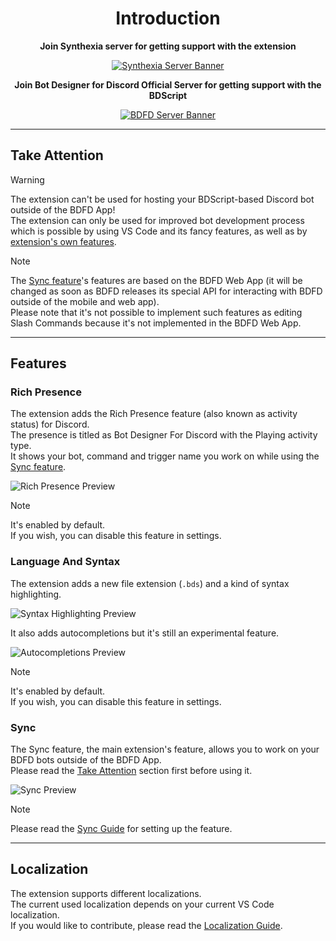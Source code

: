<div align="center">

# Introduction

**Join Synthexia server for getting support with the extension**

[![Synthexia Server Banner](https://discord.com/api/guilds/1044327411115884676/embed.png?style=banner2)](https://discord.gg/wKADUUfcpj)

**Join Bot Designer for Discord Official Server for getting support with the BDScript**

[![BDFD Server Banner](https://discord.com/api/guilds/566363823137882154/embed.png?style=banner2)](https://discord.gg/JcENFCf)

</div>

---

## Take Attention

> [!WARNING]
> The extension can't be used for hosting your BDScript-based Discord bot outside of the BDFD App!\
> The extension can only be used for improved bot development process which is possible by using VS Code and its fancy features, as well as by [extension's own features](#features).

> [!NOTE]
> The [Sync feature](#sync)'s features are based on the BDFD Web App (it will be changed as soon as BDFD releases its special API for interacting with BDFD outside of the mobile and web app).\
Please note that it's not possible to implement such features as editing Slash Commands because it's not implemented in the BDFD Web App.

---

## Features

### Rich Presence

The extension adds the Rich Presence feature (also known as activity status) for Discord.\
The presence is titled as Bot Designer For Discord with the Playing activity type.\
It shows your bot, command and trigger name you work on while using the [Sync feature](#sync).

![Rich Presence Preview](https://github.com/Synthexia/bdfd-extension/assets/70456337/df65afcd-91b9-4570-ba0f-4de30f9236a9)

> [!NOTE]
> It's enabled by default.\
> If you wish, you can disable this feature in settings.

### Language And Syntax

The extension adds a new file extension (`.bds`) and a kind of syntax highlighting.

![Syntax Highlighting Preview](https://github.com/Synthexia/bdfd-extension/assets/70456337/fbef5a70-1c8f-467c-8396-79249268f24b)

It also adds autocompletions but it's still an experimental feature.

![Autocompletions Preview](https://github.com/Synthexia/bdfd-extension/assets/70456337/e390c1d0-9f5b-4f73-b2f7-af3c598e2de8)

> [!NOTE]
> It's enabled by default.\
> If you wish, you can disable this feature in settings.

### Sync

The Sync feature, the main extension's feature, allows you to work on your BDFD bots outside of the BDFD App.\
Please read the [Take Attention](#take-attention) section first before using it.

![Sync Preview](https://github.com/Synthexia/bdfd-extension/assets/70456337/0b0d77f0-f9b1-4782-abec-eb966e2a1084)

> [!NOTE]
> Please read the [Sync Guide](./resources/syncGuide.md) for setting up the feature.

---

## Localization

The extension supports different localizations.\
The current used localization depends on your current VS Code localization.\
If you would like to contribute, please read the [Localization Guide](./resources/localizationGuide.md).

